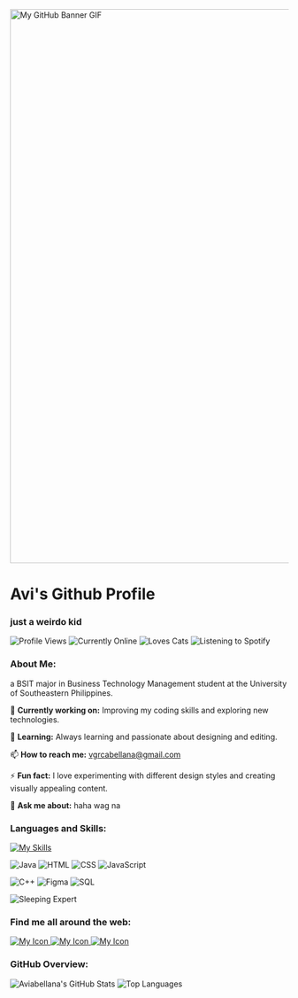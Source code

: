 <img align="center" width="1000" src="https://i.redd.it/lrp11pvdogmb1.gif" alt="My GitHub Banner GIF">

<h1>Avi's Github Profile</h1>
<h3>just a weirdo kid</h3>

![Profile Views](https://komarev.com/ghpvc/?username=aviabellana&color=blueviolet) ![Currently Online](https://img.shields.io/badge/Currently%20-Online-brightgreen) ![Loves Cats](https://img.shields.io/badge/Loves%20Cats-🐱-lightgrey) ![Listening to Spotify](https://img.shields.io/badge/Listening%20to%20Spotify-lightgrey?style=flat&logo=spotify&logoColor=1DB954&labelColor=grey&color=grey) 
### About Me:
a BSIT major in Business Technology Management student at the University of Southeastern Philippines.

🔭 **Currently working on:** Improving my coding skills and exploring new technologies.

🌱 **Learning:** Always learning and passionate about designing and editing.

📫 **How to reach me:** vgrcabellana@gmail.com

⚡ **Fun fact:** I love experimenting with different design styles and creating visually appealing content.

💬 **Ask me about:** haha wag na

### Languages and Skills:
[![My Skills](https://skillicons.dev/icons?i=js,html,css,cpp,xd,figma)](https://skillicons.dev)

![Java](https://img.shields.io/badge/Java-Intermediate-orange) ![HTML](https://img.shields.io/badge/HTML-Advanced-blue) ![CSS](https://img.shields.io/badge/CSS-Intermediate-blue) ![JavaScript](https://img.shields.io/badge/JavaScript-Beginner-yellow) 

![C++](https://img.shields.io/badge/C++-Beginner-brightgreen) ![Figma](https://img.shields.io/badge/Figma-Intermediate-blue) ![SQL](https://img.shields.io/badge/SQL-Beginner-blueviolet) 

![Sleeping Expert](https://img.shields.io/badge/Sleeping%20Expert-💤-lightgrey)
### Find me all around the web:
<a href="https://www.instagram.com/avgraci/"> <img src="https://skillicons.dev/icons?i=instagram&theme=light" alt="My Icon"> </a>
<a href="https://www.linkedin.com/in/avi-grace-abellana-3647aa251"> <img src="https://skillicons.dev/icons?i=linkedin&theme=light" alt="My Icon"> </a>
<a href="https://github.com/aviabellana"> <img src="https://skillicons.dev/icons?i=github&theme=light" alt="My Icon"> </a>

### GitHub Overview:
![Aviabellana's GitHub Stats](https://github-readme-stats.vercel.app/api?username=aviabellana&show_icons=true&hide=prs,issues,contribs&theme=radical)  ![Top Languages](https://github-readme-stats.vercel.app/api/top-langs/?username=aviabellana&layout=compact&theme=radical)




